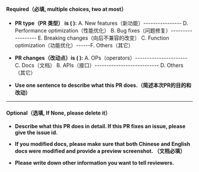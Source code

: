 ﻿#### Required（必填, multiple choices, two at most）
- **PR type（PR 类型） is ( ):**
A. New features（新功能）---------------- D. Performance optimization（性能优化）
B. Bug fixes（问题修复）------------------ E. Breaking changes（向后不兼容的改变）
C. Function optimization（功能优化）------F.  Others（其它）

- **PR changes（改动点）is ( ):**
A. OPs（operators）---------------------- C. Docs（文档）
B. APIs（接口）--------------------------- D. Others（其它）

- **Use one sentence to describe what this PR does.（简述本次PR的目的和改动）**

-----------------------
#### Optional（选填, If None, please delete it）

- **Describe what this PR does in detail. If this PR fixes an issue, please give the issue id.**
  <!-- DESCRIBE THE BUG OR REQUIREMENT HERE. eg. #2020（格式为 #Issue编号）-->

- **If you modified docs, please make sure that both Chinese and English docs were modified and provide a preview screenshot. （文档必填）**
   <!-- ADD SCREENSHOT HERE IF APPLICABLE. -->

- **Please write down other information you want to tell reviewers.**

